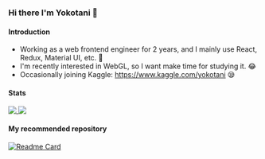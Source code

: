 ### Hi there I'm Yokotani 👋
#### Introduction
- Working as a web frontend engineer for 2 years, and I mainly use React, Redux, Material UI, etc. 🤔
- I'm recently interested in WebGL, so I want make time for studying it. 😂
- Occasionally joining Kaggle: https://www.kaggle.com/yokotani 😪

#### Stats
<a href="https://github.com/yokotani92">
  <img align="top" src="https://github-readme-stats.vercel.app/api?username=yokotani92&theme=jolly&show_icons=true)](https://github.com/anuraghazra/github-readme-stats" />
</a>
<a href="https://github.com/yokotani92">
  <img align="top" src="https://github-readme-stats.vercel.app/api/top-langs/?username=yokotani92&theme=jolly" />
</a>

#### My recommended repository

[![Readme Card](https://github-readme-stats.vercel.app/api/pin/?username=yokotani92&repo=my-app&theme=jolly)](https://github.com/yokotani92/my-app)
